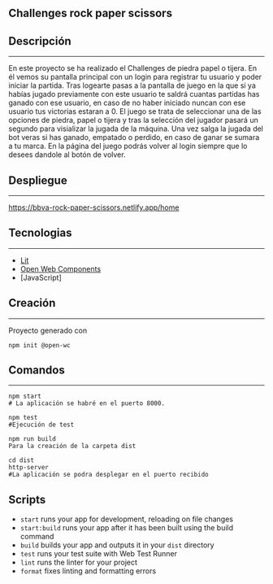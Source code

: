 
## Challenges rock paper scissors

## Descripción

---
En este proyecto se ha realizado el Challenges de piedra papel o tijera. En él vemos su pantalla principal con un login para registrar tu usuario y poder iniciar la partida. Tras logearte pasas a la pantalla de juego en la que si ya habías jugado previamente con este usuario te saldrá cuantas partidas has ganado con ese usuario, en caso de no haber iniciado nuncan con ese usuario tus victorias estaran a 0. El juego se trata de seleccionar una de las opciones de piedra, papel o tijera y tras la selección del jugador pasará un segundo para visializar la jugada de la máquina. Una vez salga la jugada del bot veras si has ganado, empatado o perdido, en caso de ganar se sumara a tu marca. En la página del juego podrás volver al login siempre que lo desees dandole al botón de volver.


## Despliegue

---
https://bbva-rock-paper-scissors.netlify.app/home

## Tecnologias

---

- [Lit](https://lit.dev/)
- [Open Web Components](https://open-wc.org/)
- [JavaScript]



## Creación

---

Proyecto generado con

```
npm init @open-wc
```

## Comandos

---

```
npm start
# La aplicación se habré en el puerto 8000.

npm test
#Ejecución de test

npm run build
Para la creación de la carpeta dist

cd dist
http-server
#La aplicación se podra desplegar en el puerto recibido
```


## Scripts

- `start` runs your app for development, reloading on file changes
- `start:build` runs your app after it has been built using the build command
- `build` builds your app and outputs it in your `dist` directory
- `test` runs your test suite with Web Test Runner
- `lint` runs the linter for your project
- `format` fixes linting and formatting errors


